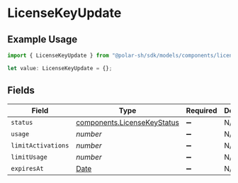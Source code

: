# LicenseKeyUpdate

## Example Usage

```typescript
import { LicenseKeyUpdate } from "@polar-sh/sdk/models/components/licensekeyupdate.js";

let value: LicenseKeyUpdate = {};
```

## Fields

| Field                                                                                         | Type                                                                                          | Required                                                                                      | Description                                                                                   |
| --------------------------------------------------------------------------------------------- | --------------------------------------------------------------------------------------------- | --------------------------------------------------------------------------------------------- | --------------------------------------------------------------------------------------------- |
| `status`                                                                                      | [components.LicenseKeyStatus](../../models/components/licensekeystatus.md)                    | :heavy_minus_sign:                                                                            | N/A                                                                                           |
| `usage`                                                                                       | *number*                                                                                      | :heavy_minus_sign:                                                                            | N/A                                                                                           |
| `limitActivations`                                                                            | *number*                                                                                      | :heavy_minus_sign:                                                                            | N/A                                                                                           |
| `limitUsage`                                                                                  | *number*                                                                                      | :heavy_minus_sign:                                                                            | N/A                                                                                           |
| `expiresAt`                                                                                   | [Date](https://developer.mozilla.org/en-US/docs/Web/JavaScript/Reference/Global_Objects/Date) | :heavy_minus_sign:                                                                            | N/A                                                                                           |